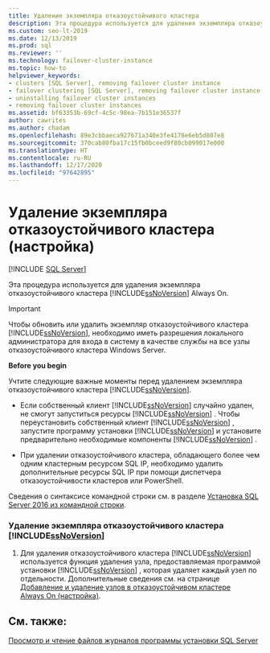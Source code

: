 ```yaml
---
title: Удаление экземпляра отказоустойчивого кластера
description: Эта процедура используется для удаления экземпляра отказоустойчивого кластера Always On. В этой статье приводятся важные рекомендации, которые необходимо выполнить, прежде чем продолжать.
ms.custom: seo-lt-2019
ms.date: 12/13/2019
ms.prod: sql
ms.reviewer: ''
ms.technology: failover-cluster-instance
ms.topic: how-to
helpviewer_keywords:
- clusters [SQL Server], removing failover cluster instance
- failover clustering [SQL Server], removing failover cluster instance
- uninstalling failover cluster instances
- removing failover cluster instances
ms.assetid: bf63353b-69cf-4c5c-98ea-7b151e36537f
author: cawrites
ms.author: chadam
ms.openlocfilehash: 89e3cbbaeca927671a340e3fe4178e6eb5d807e8
ms.sourcegitcommit: 370cab80fba17c15fb0bceed9f80cb099017e000
ms.translationtype: HT
ms.contentlocale: ru-RU
ms.lasthandoff: 12/17/2020
ms.locfileid: "97642895"
---
```

# <a name="remove-a-failover-cluster-instance-setup"></a>Удаление экземпляра отказоустойчивого кластера (настройка)

[!INCLUDE [SQL Server](../../../includes/applies-to-version/sqlserver.md)]

Эта процедура используется для удаления экземпляра отказоустойчивого кластера [!INCLUDE[ssNoVersion](../../../includes/ssnoversion-md.md)] Always On.  
  
> [!IMPORTANT]  
>  Чтобы обновить или удалить экземпляр отказоустойчивого кластера [!INCLUDE[ssNoVersion](../../../includes/ssnoversion-md.md)], необходимо иметь разрешения локального администратора для входа в систему в качестве службы на все узлы отказоустойчивого кластера Windows Server.  
  
 **Before you begin**  
  
 Учтите следующие важные моменты перед удалением экземпляра отказоустойчивого кластера [!INCLUDE[ssNoVersion](../../../includes/ssnoversion-md.md)].  
  
-   Если собственный клиент [!INCLUDE[ssNoVersion](../../../includes/ssnoversion-md.md)] случайно удален, не смогут запуститься ресурсы [!INCLUDE[ssNoVersion](../../../includes/ssnoversion-md.md)] . Чтобы переустановить собственный клиент [!INCLUDE[ssNoVersion](../../../includes/ssnoversion-md.md)] , запустите программу установки [!INCLUDE[ssNoVersion](../../../includes/ssnoversion-md.md)] и установите предварительно необходимые компоненты [!INCLUDE[ssNoVersion](../../../includes/ssnoversion-md.md)] .  
  
-   При удалении отказоустойчивого кластера, обладающего более чем одним кластерным ресурсом SQL IP, необходимо удалить дополнительные ресурсы SQL IP при помощи диспетчера отказоустойчивости кластеров или PowerShell.  
  
 Сведения о синтаксисе командной строки см. в разделе [Установка SQL Server 2016 из командной строки](../../../database-engine/install-windows/install-sql-server-from-the-command-prompt.md).  
  
### <a name="to-uninstall-a-ssnoversion-failover-cluster-instance"></a>Удаление экземпляра отказоустойчивого кластера [!INCLUDE[ssNoVersion](../../../includes/ssnoversion-md.md)]
  
1.  Для удаления отказоустойчивого кластера [!INCLUDE[ssNoVersion](../../../includes/ssnoversion-md.md)] используется функция удаления узла, предоставляемая программой установки [!INCLUDE[ssNoVersion](../../../includes/ssnoversion-md.md)] , которая удаляет каждый узел по отдельности. Дополнительные сведения см. на странице [Добавление и удаление узлов в отказоустойчивом кластере Always On &#40;настройка&#41;](../../../sql-server/failover-clusters/install/add-or-remove-nodes-in-a-sql-server-failover-cluster-setup.md).  
  
## <a name="see-also"></a>См. также:  
 [Просмотр и чтение файлов журналов программы установки SQL Server](../../../database-engine/install-windows/view-and-read-sql-server-setup-log-files.md)  
  
